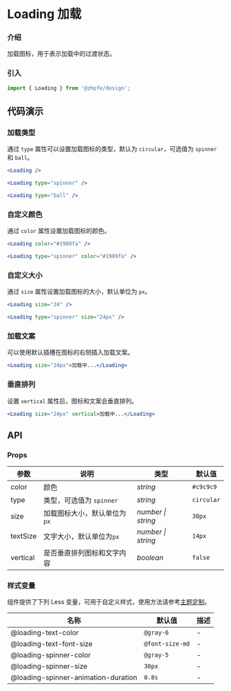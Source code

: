 # Loading 加载

### 介绍

加载图标，用于表示加载中的过渡状态。

### 引入

```js
import { Loading } from '@zhpfe/design';
```

## 代码演示

### 加载类型

通过 `type` 属性可以设置加载图标的类型，默认为 `circular`，可选值为 `spinner` 和 `ball`。

```jsx
<Loading />

<Loading type="spinner" />

<Loading type="ball" />
```

### 自定义颜色

通过 `color` 属性设置加载图标的颜色。

```jsx
<Loading color="#1989fa" />

<Loading type="spinner" color="#1989fa" />
```

### 自定义大小

通过 `size` 属性设置加载图标的大小，默认单位为 `px`。

```jsx
<Loading size="24" />

<Loading type="spinner" size="24px" />
```

### 加载文案

可以使用默认插槽在图标的右侧插入加载文案。

```jsx
<Loading size="24px">加载中...</Loading>
```

### 垂直排列

设置 `vertical` 属性后，图标和文案会垂直排列。

```jsx
<Loading size="24px" vertical>加载中...</Loading>
```

## API

### Props

| 参数     | 说明                         | 类型               | 默认值     |
| -------- | ---------------------------- | ------------------ | ---------- |
| color    | 颜色                         | _string_           | `#c9c9c9`  |
| type     | 类型，可选值为 `spinner`     | _string_           | `circular` |
| size     | 加载图标大小，默认单位为`px` | _number \| string_ | `30px`     |
| textSize | 文字大小，默认单位为`px`     | _number \| string_ | `14px`     |
| vertical | 是否垂直排列图标和文字内容   | _boolean_          | `false`    |

### 样式变量

组件提供了下列 Less 变量，可用于自定义样式，使用方法请参考[主题定制](#/zh-CN/theme)。

| 名称                                | 默认值          | 描述 |
| ----------------------------------- | --------------- | ---- |
| @loading-text-color                 | `@gray-6`       | -    |
| @loading-text-font-size             | `@font-size-md` | -    |
| @loading-spinner-color              | `@gray-5`       | -    |
| @loading-spinner-size               | `30px`          | -    |
| @loading-spinner-animation-duration | `0.8s`          | -    |
